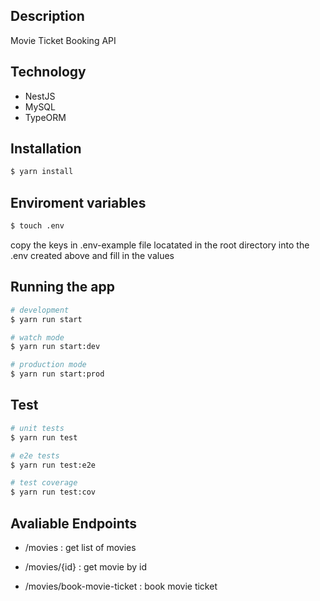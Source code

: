 ## Description

Movie Ticket Booking API 

## Technology
- NestJS
- MySQL
- TypeORM

## Installation

```bash
$ yarn install
```

## Enviroment variables

```bash
$ touch .env
```
copy the keys in .env-example file locatated in the root directory into the .env created above and fill in the values

## Running the app

```bash
# development
$ yarn run start

# watch mode
$ yarn run start:dev

# production mode
$ yarn run start:prod
```

## Test

```bash
# unit tests
$ yarn run test

# e2e tests
$ yarn run test:e2e

# test coverage
$ yarn run test:cov
```

## Avaliable Endpoints

- /movies : get list of movies

- /movies/{id} : get movie by id

- /movies/book-movie-ticket : book movie ticket

